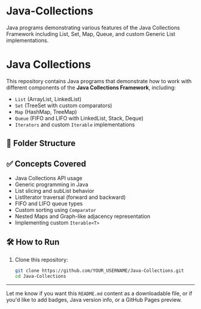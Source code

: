 # Java-Collections
Java programs demonstrating various features of the Java Collections Framework including List, Set, Map, Queue, and custom Generic List implementations.
# Java Collections

This repository contains Java programs that demonstrate how to work with different components of the **Java Collections Framework**, including:

- `List` (ArrayList, LinkedList)
- `Set` (TreeSet with custom comparators)
- `Map` (HashMap, TreeMap)
- `Queue` (FIFO and LIFO with LinkedList, Stack, Deque)
- `Iterators` and custom `Iterable` implementations

## 📁 Folder Structure

## ✅ Concepts Covered

- Java Collections API usage
- Generic programming in Java
- List slicing and subList behavior
- ListIterator traversal (forward and backward)
- FIFO and LIFO queue types
- Custom sorting using `Comparator`
- Nested Maps and Graph-like adjacency representation
- Implementing custom `Iterable<T>`

## 🛠️ How to Run

1. Clone this repository:
   ```bash
   git clone https://github.com/YOUR_USERNAME/Java-Collections.git
   cd Java-Collections


---

Let me know if you want this `README.md` content as a downloadable file, or if you'd like to add badges, Java version info, or a GitHub Pages preview.






